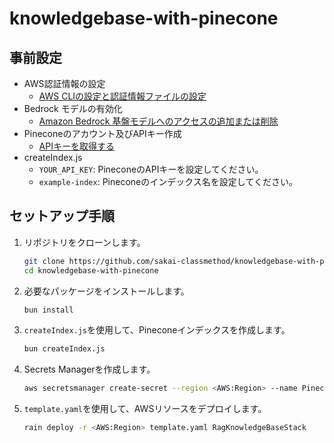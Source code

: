 # knowledgebase-with-pinecone

## 事前設定
- AWS認証情報の設定
  - [AWS CLIの設定と認証情報ファイルの設定](https://docs.aws.amazon.com/cli/latest/userguide/cli-configure-files.html)
- Bedrock モデルの有効化
  - [Amazon Bedrock 基盤モデルへのアクセスの追加または削除](https://docs.aws.amazon.com/ja_jp/bedrock/latest/userguide/model-access-modify.html)
- Pineconeのアカウント及びAPIキー作成
  - [APIキーを取得する](https://docs.pinecone.io/guides/get-started/quickstart#2-get-an-api-key) 
- createIndex.js
  - `YOUR_API_KEY`: PineconeのAPIキーを設定してください。
  - `example-index`: Pineconeのインデックス名を設定してください。

## セットアップ手順

1. リポジトリをクローンします。
   ```bash
   git clone https://github.com/sakai-classmethod/knowledgebase-with-pinecone.git
   cd knowledgebase-with-pinecone
   ```
2. 必要なパッケージをインストールします。
   ```bash
   bun install
   ```
3. `createIndex.js`を使用して、Pineconeインデックスを作成します。
   ```bash
   bun createIndex.js
   ```
4. Secrets Managerを作成します。
    ```bash
    aws secretsmanager create-secret --region <AWS:Region> --name PineconeSecret --secret-string "{\"apiKey\":\"YOUR_API_KEY\"}"
    ```
5. `template.yaml`を使用して、AWSリソースをデプロイします。
   ```bash
   rain deploy -r <AWS:Region> template.yaml RagKnowledgeBaseStack
   ```
